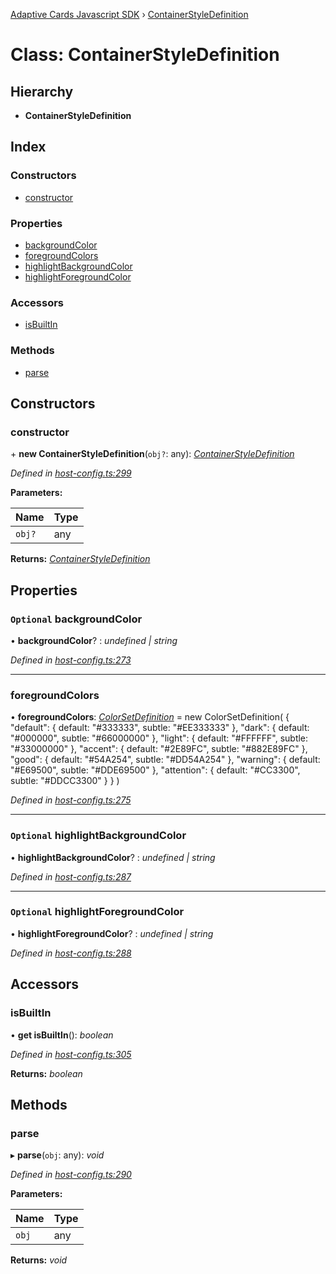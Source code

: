 [Adaptive Cards Javascript SDK](../README.md) › [ContainerStyleDefinition](containerstyledefinition.md)

# Class: ContainerStyleDefinition

## Hierarchy

* **ContainerStyleDefinition**

## Index

### Constructors

* [constructor](containerstyledefinition.md#constructor)

### Properties

* [backgroundColor](containerstyledefinition.md#optional-backgroundcolor)
* [foregroundColors](containerstyledefinition.md#foregroundcolors)
* [highlightBackgroundColor](containerstyledefinition.md#optional-highlightbackgroundcolor)
* [highlightForegroundColor](containerstyledefinition.md#optional-highlightforegroundcolor)

### Accessors

* [isBuiltIn](containerstyledefinition.md#isbuiltin)

### Methods

* [parse](containerstyledefinition.md#parse)

## Constructors

###  constructor

\+ **new ContainerStyleDefinition**(`obj?`: any): *[ContainerStyleDefinition](containerstyledefinition.md)*

*Defined in [host-config.ts:299](https://github.com/microsoft/AdaptiveCards/blob/899191664/source/nodejs/adaptivecards/src/host-config.ts#L299)*

**Parameters:**

Name | Type |
------ | ------ |
`obj?` | any |

**Returns:** *[ContainerStyleDefinition](containerstyledefinition.md)*

## Properties

### `Optional` backgroundColor

• **backgroundColor**? : *undefined | string*

*Defined in [host-config.ts:273](https://github.com/microsoft/AdaptiveCards/blob/899191664/source/nodejs/adaptivecards/src/host-config.ts#L273)*

___

###  foregroundColors

• **foregroundColors**: *[ColorSetDefinition](colorsetdefinition.md)* = new ColorSetDefinition(
        {
            "default": { default: "#333333", subtle: "#EE333333" },
            "dark": { default: "#000000", subtle: "#66000000" },
            "light": { default: "#FFFFFF", subtle: "#33000000" },
            "accent": { default: "#2E89FC", subtle: "#882E89FC" },
            "good": { default: "#54A254", subtle: "#DD54A254" },
            "warning": { default: "#E69500", subtle: "#DDE69500" },
            "attention": { default: "#CC3300", subtle: "#DDCC3300" }
        }
    )

*Defined in [host-config.ts:275](https://github.com/microsoft/AdaptiveCards/blob/899191664/source/nodejs/adaptivecards/src/host-config.ts#L275)*

___

### `Optional` highlightBackgroundColor

• **highlightBackgroundColor**? : *undefined | string*

*Defined in [host-config.ts:287](https://github.com/microsoft/AdaptiveCards/blob/899191664/source/nodejs/adaptivecards/src/host-config.ts#L287)*

___

### `Optional` highlightForegroundColor

• **highlightForegroundColor**? : *undefined | string*

*Defined in [host-config.ts:288](https://github.com/microsoft/AdaptiveCards/blob/899191664/source/nodejs/adaptivecards/src/host-config.ts#L288)*

## Accessors

###  isBuiltIn

• **get isBuiltIn**(): *boolean*

*Defined in [host-config.ts:305](https://github.com/microsoft/AdaptiveCards/blob/899191664/source/nodejs/adaptivecards/src/host-config.ts#L305)*

**Returns:** *boolean*

## Methods

###  parse

▸ **parse**(`obj`: any): *void*

*Defined in [host-config.ts:290](https://github.com/microsoft/AdaptiveCards/blob/899191664/source/nodejs/adaptivecards/src/host-config.ts#L290)*

**Parameters:**

Name | Type |
------ | ------ |
`obj` | any |

**Returns:** *void*
